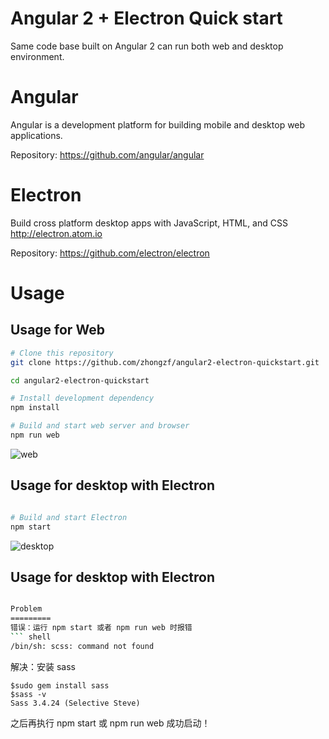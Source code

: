 # Angular 2 + Electron Quick start
Same code base built on Angular 2 can run both web and desktop environment.


Angular
=========

Angular is a development platform for building mobile and desktop web applications.

Repository:  https://github.com/angular/angular


Electron
=========

Build cross platform desktop apps with JavaScript, HTML, and CSS http://electron.atom.io

Repository:  https://github.com/electron/electron


Usage
=========

## Usage for Web
```sh
# Clone this repository
git clone https://github.com/zhongzf/angular2-electron-quickstart.git

cd angular2-electron-quickstart

# Install development dependency
npm install

# Build and start web server and browser
npm run web
```

![web](http://files.cnblogs.com/files/zhongzf/angular2_electron_web.gif)


## Usage for desktop with Electron
```sh

# Build and start Electron
npm start
```

![desktop](http://files.cnblogs.com/files/zhongzf/angular2_electron_desktop.gif)

## Usage for desktop with Electron
```sh

Problem
=========
错误：运行 npm start 或者 npm run web 时报错
``` shell
/bin/sh: scss: command not found
```
解决：安装 sass
``` shell
$sudo gem install sass
$sass -v
Sass 3.4.24 (Selective Steve)
```
之后再执行 npm start 或 npm run web 成功启动！
